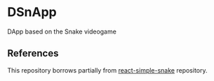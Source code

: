 # DSnApp
DApp based on the Snake videogame

## References
This repository borrows partially from [react-simple-snake](https://github.com/MaelDrapier/react-simple-snake/tree/master) repository.
